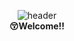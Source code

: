 <div align="center">

  ![header](https://capsule-render.vercel.app/api?type=waving&text=seye0n&color=0:EEFF00,100:a82da8&fontColor=d6ace8)<br/>
  <strong>😚Welcome!!</strong>
</div>
